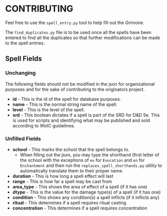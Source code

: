# CONTRIBUTING
Feel free to use the `spell_entry.py` tool to help fill out the Grimoire. 

The `find_duplicates.py` file is to be used once all the spells have been entered to find all the duplicates so that further modifications can be made to the spell entries.

## Spell Fields
### Unchanging
The following fields should not be modified in the json for organizational purposes and for the sake of contributing to the originators project.

- **id** - This is the id of the spell for database purposes.
- **name** - This is the normal string name of the spell.
- **level** - This is the level of the spell.
- **srd** - This boolean dictates if a spell is part of the SRD for D&D 5e. This is used for scripts and identifying what may be published and sold according to WotC guidelines.

### Unfilled Fields
- **school** - This marks the school that the spell belongs to.
  - When filling out the json, you may type the shorthand (first letter of the school with the exceptions of `ev` for `Evocation` and `en` for `Enchantment` and then run the `replaces_spell_shorthands.py` utility to automatically translate them to their proper name. 
- **duration** - This is how long a spell effect will last
- **range** - This is how far a spell may be cast from
- **area_type** - This shows the area of effect of a spell (if it has one)
- **dtype** - This is the value for the damage type(s) of a spell (if it has one)
- **condition** - This shows any condition(s) a spell inflicts (if it inflicts any)
- **ritual** - This determines if a spell requires ritual casting
- **concentration** - This determines if a spell requires concentration
